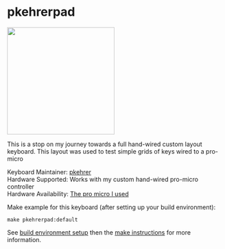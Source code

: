 # pkehrerpad

<img src="https://i.imgur.com/cea1iKw.jpg" width="250px"/>


This is a stop on my journey towards a full hand-wired custom layout keyboard. This layout was used
to test simple grids of keys wired to a pro-micro

Keyboard Maintainer: [pkehrer](https://github.com/pkehrer)  
Hardware Supported: Works with my custom hand-wired pro-micro controller  
Hardware Availability: [The pro micro I used](https://keeb.io/collections/split-keyboard-parts/products/pro-micro-5v-16mhz-arduino-compatible-atmega32u4)


Make example for this keyboard (after setting up your build environment):

    make pkehrerpad:default

See [build environment setup](https://docs.qmk.fm/build_environment_setup.html) then the [make instructions](https://docs.qmk.fm/make_instructions.html) for more information.
